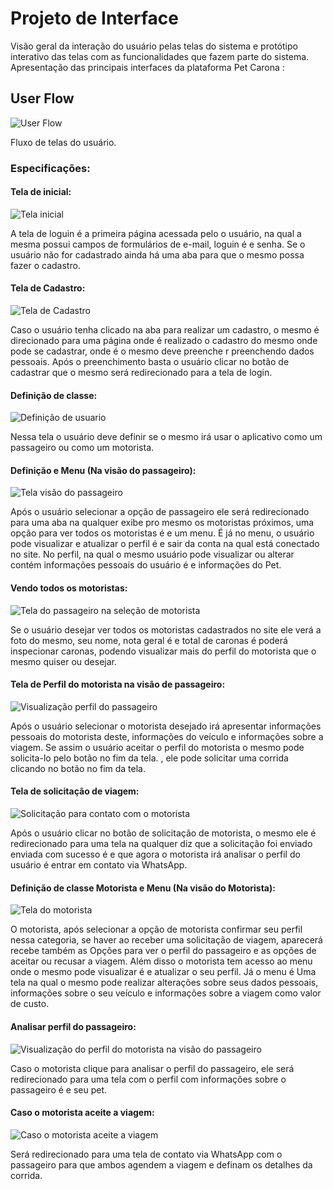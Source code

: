 
# Projeto de Interface


Visão geral da interação do usuário pelas telas do sistema e protótipo interativo das telas com as funcionalidades que fazem parte do sistema. Apresentação  das principais interfaces da plataforma Pet Carona :

## User Flow

![User Flow](https://user-images.githubusercontent.com/101114385/164715155-6ffb1ba5-b1b5-4350-8f17-3ae96f87275e.png)


Fluxo de telas do usuário.

### Especificações:

#### Tela de inicial:

![Tela inicial](https://user-images.githubusercontent.com/101114385/164715151-c46dc81c-3118-47e7-8de2-2947201cb99d.png)

A tela de loguin é a primeira página acessada pelo o usuário, na qual a mesma possui campos de formulários de e-mail, loguin é e senha. Se o usuário não for cadastrado ainda há uma aba para que o mesmo possa fazer o cadastro.

#### Tela de Cadastro:

![Tela de Cadastro](https://user-images.githubusercontent.com/101114385/164715147-66898c8e-c964-4023-9823-f45afa9bd939.png)

Caso o usuário tenha clicado na aba para realizar um cadastro, o mesmo é direcionado para uma página onde é realizado o cadastro do mesmo onde pode se cadastrar, onde é o mesmo deve preenche r preenchendo dados pessoais. Após o preenchimento basta o usuário clicar no botão de cadastrar que o mesmo será redirecionado para a tela de login.

#### Definição de classe:

![Definição de usuario](https://user-images.githubusercontent.com/101114385/164715145-da25f4ee-65e6-41ef-a8b2-9dbacb3d79de.png)

Nessa tela o usuário deve definir se o mesmo irá usar o aplicativo como um passageiro ou como um motorista.

#### Definição e Menu (Na visão do passageiro):

![Tela visão do passageiro](https://user-images.githubusercontent.com/101114385/164715154-87590c97-6f27-4edc-bc56-330ae767a44b.png)

Após o usuário selecionar a opção de passageiro ele será redirecionado para uma aba na qualquer exibe pro mesmo os motoristas próximos, uma opção para ver todos os motoristas é e um menu. É já no menu, o usuário pode visualizar e atualizar o perfil é e sair da conta na qual está conectado no site. No perfil, na qual o mesmo usuário pode visualizar ou alterar contém informações pessoais do usuário é e informações do Pet.

#### Vendo todos os motoristas:

![Tela do passageiro na seleção de motorista](https://user-images.githubusercontent.com/101114385/164715150-20c77318-b4d6-491d-9704-635965b67682.png)

Se o usuário desejar ver todos os motoristas cadastrados no site ele verá a foto do mesmo, seu nome, nota geral é e total de caronas é poderá inspecionar caronas, podendo visualizar mais do perfil do motorista que o mesmo quiser ou desejar.

#### Tela de Perfil do motorista na visão de passageiro:

![Visualização perfil do passageiro](https://user-images.githubusercontent.com/101114385/164715159-b499adde-6700-446f-81ff-5c8ad532074f.png)

Após o usuário selecionar o motorista desejado irá apresentar informações pessoais do motorista deste, informações do veículo e informações sobre a viagem.  Se assim o usuário aceitar o perfil do motorista o mesmo pode solicita-lo pelo botão no fim da tela. , ele pode solicitar uma corrida clicando no botão no fim da tela.

#### Tela de solicitação de viagem:

![Solicitação para contato com o motorista](https://user-images.githubusercontent.com/101114385/164715146-e56fe5b7-6ab3-45a4-a83f-8ea101a7e5f8.png)

Após o usuário clicar no botão de solicitação de motorista, o mesmo ele é redirecionado para uma tela na qualquer diz que a solicitação foi enviado enviada com sucesso é e que agora o motorista irá analisar o perfil do usuário é entrar em contato via WhatsApp.

#### Definição de classe Motorista e Menu (Na visão do Motorista):

![Tela do motorista](https://user-images.githubusercontent.com/101114385/164715148-2ae58e0a-738a-4eeb-8df3-84659865ff18.png)

O motorista, após selecionar a opção de motorista confirmar seu perfil nessa categoria, se haver ao receber uma solicitação de viagem, aparecerá recebe também as Opções para ver o perfil do passageiro e as opções de aceitar ou recusar a viagem. Além disso o motorista tem acesso ao menu onde o mesmo pode visualizar é e atualizar o seu perfil. Já o menu é Uma tela na qual o mesmo pode realizar alterações sobre seus dados pessoais, informações sobre o seu veículo e informações sobre a viagem como valor de custo.

#### Analisar perfil do passageiro:

![Visualização do perfil do motorista na visão do passageiro](https://user-images.githubusercontent.com/101114385/164715156-d35ecd98-494e-40f2-80c4-bbdbb09e2ed8.png)

Caso o motorista clique para analisar o perfil do passageiro, ele será redirecionado para uma tela com o perfil com informações sobre o passageiro é e seu pet.

#### Caso o motorista aceite a viagem:

![Caso o motorista aceite a viagem](https://user-images.githubusercontent.com/101114385/164715142-7d591ae0-6ffc-4a0c-aebc-617fd910b813.png)

Será redirecionado para uma tela de contato via WhatsApp com o passageiro para que ambos agendem a viagem e definam os detalhes da corrida.
